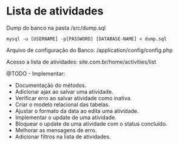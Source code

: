 # Lista de atividades

Dump do banco na pasta /src/dump.sql

```mysql
mysql -u [USERNAME] -p[PASSWORD] [DATABASE-NAME] < dump.sql
```

Arquivo de configuração do Banco: /application/config/config.php

Acesso a lista de atividades: site.com.br/home/activities/list

@TODO - Implementar:
* Documentação do métodos.
* Adicionar ajax ao salvar uma atividade.
* Verificar erro ao salvar atividade como inativa.
* Criar o modelo relacional das tabelas.
* Ajustar o formato da data ao edita uma atividade.
* Implementar o update de uma atividade.
* Bloquear o update de uma atividade com o status concluído.
* Melhorar as mensagens de erro.
* Adicionar filtros na lista de atividades.

